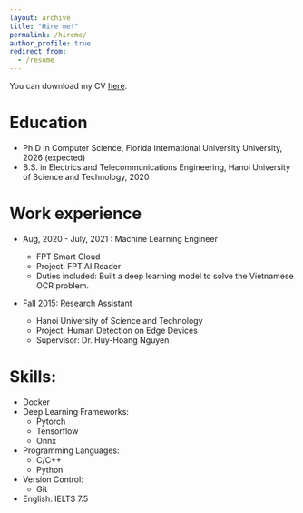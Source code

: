 ```yaml
---
layout: archive
title: "Hire me!"
permalink: /hireme/
author_profile: true
redirect_from:
  - /resume
---
```


You can download my CV [here](https://drive.google.com/file/d/18owjm-LHIdSYYCFglNPLlmMWZd2lT2D9/view?usp=sharing).

Education
======
* Ph.D in Computer Science, Florida International University University, 2026 (expected)
* B.S. in Electrics and Telecommunications Engineering, Hanoi University of Science and Technology, 2020

Work experience
======
* Aug, 2020 - July, 2021 : Machine Learning Engineer
  * FPT Smart Cloud
  * Project: FPT.AI Reader
  * Duties included: Built a deep learning model to solve the Vietnamese OCR problem. 

* Fall 2015: Research Assistant
  * Hanoi University of Science and Technology
  * Project: Human Detection on Edge Devices 
  * Supervisor: Dr. Huy-Hoang Nguyen
  
Skills:
======
* Docker
* Deep Learning Frameworks:
  * Pytorch
  * Tensorflow
  * Onnx
* Programming Languages:
  * C/C++
  * Python
* Version Control:
  * Git
* English: IELTS 7.5

<!-- Publications
======
  <ul>{% for post in site.publications %}
    {% include archive-single-cv.html %}
  {% endfor %}</ul>
  
Talks
======
  <ul>{% for post in site.talks %}
    {% include archive-single-talk-cv.html %}
  {% endfor %}</ul>
  
Teaching
======
  <ul>{% for post in site.teaching %}
    {% include archive-single-cv.html %}
  {% endfor %}</ul>
  
Service and leadership
======
* Currently signed in to 43 different slack teams -->
